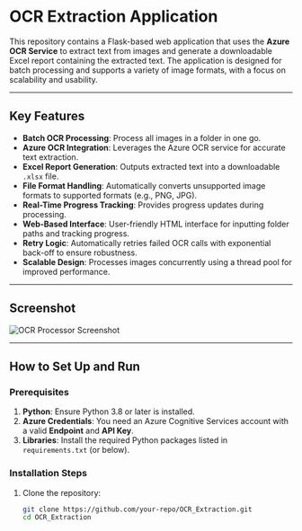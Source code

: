 # OCR Extraction Application

This repository contains a Flask-based web application that uses the **Azure OCR Service** to extract text from images and generate a downloadable Excel report containing the extracted text. The application is designed for batch processing and supports a variety of image formats, with a focus on scalability and usability.

---

## Key Features

- **Batch OCR Processing**: Process all images in a folder in one go.
- **Azure OCR Integration**: Leverages the Azure OCR service for accurate text extraction.
- **Excel Report Generation**: Outputs extracted text into a downloadable `.xlsx` file.
- **File Format Handling**: Automatically converts unsupported image formats to supported formats (e.g., PNG, JPG).
- **Real-Time Progress Tracking**: Provides progress updates during processing.
- **Web-Based Interface**: User-friendly HTML interface for inputting folder paths and tracking progress.
- **Retry Logic**: Automatically retries failed OCR calls with exponential back-off to ensure robustness.
- **Scalable Design**: Processes images concurrently using a thread pool for improved performance.

---

## Screenshot

![OCR Processor Screenshot](https://github.com/user-attachments/assets/44c21b9b-3827-4ca2-864f-b2c44ac5806a)

---

## How to Set Up and Run

### Prerequisites

1. **Python**: Ensure Python 3.8 or later is installed.
2. **Azure Credentials**: You need an Azure Cognitive Services account with a valid **Endpoint** and **API Key**.
3. **Libraries**: Install the required Python packages listed in `requirements.txt` (or below).

### Installation Steps

1. Clone the repository:
   ```bash
   git clone https://github.com/your-repo/OCR_Extraction.git
   cd OCR_Extraction
